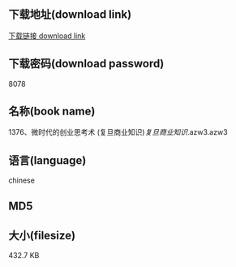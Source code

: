 ## 下载地址(download link)
[下载链接 download link](https://voluble-croquembouche-d321dc.netlify.app/?s=1376%E3%80%81%E5%BE%AE%E6%97%B6%E4%BB%A3%E7%9A%84%E5%88%9B%E4%B8%9A%E6%80%9D%E8%80%83%E6%9C%AF+%28%E5%A4%8D%E6%97%A6%E5%95%86%E4%B8%9A%E7%9F%A5%E8%AF%86%29_%E5%A4%8D%E6%97%A6%E5%95%86%E4%B8%9A%E7%9F%A5%E8%AF%86_.azw3)

## 下载密码(download password)
8078

## 名称(book name)
1376、微时代的创业思考术 (复旦商业知识)_复旦商业知识_.azw3.azw3

## 语言(language)
chinese

## MD5


## 大小(filesize)
432.7 KB
